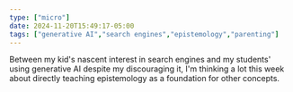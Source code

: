 ```yaml
---
type: ["micro"]
date: 2024-11-20T15:49:17-05:00
tags: ["generative AI","search engines","epistemology","parenting"]
---
```

Between my kid's nascent interest in search engines and my students' using generative AI despite my discouraging it, I'm thinking a lot this week about directly teaching epistemology as a foundation for other concepts.
